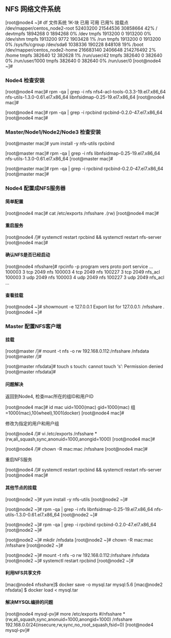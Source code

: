 
## NFS 网络文件系统

[root@node4 ~]# df
文件系统                          1K-块     已用      可用 已用% 挂载点
/dev/mapper/centos_node2-root  52403200 21544536  30858664   42% /
devtmpfs                        1894268        0   1894268    0% /dev
tmpfs                           1913200        0   1913200    0% /dev/shm
tmpfs                           1913200     9772   1903428    1% /run
tmpfs                           1913200        0   1913200    0% /sys/fs/cgroup
/dev/sda6                       1038336   190228    848108   19% /boot
/dev/mapper/centos_node2-home 216683140  2406648 214276492    2% /home
tmpfs                            382640       12    382628    1% /run/user/42
tmpfs                            382640        0    382640    0% /run/user/1000
tmpfs                            382640        0    382640    0% /run/user/0
[root@node4 ~]# 


### Node4 检查安装

[root@node4 mac]# rpm -qa | grep -i nfs
nfs4-acl-tools-0.3.3-19.el7.x86_64
nfs-utils-1.3.0-0.61.el7.x86_64
libnfsidmap-0.25-19.el7.x86_64
[root@node4 mac]# 

[root@node4 mac]# rpm -qa | grep -i rpcbind
rpcbind-0.2.0-47.el7.x86_64
[root@node4 mac]# 

### Master/Node1/Node2/Node3 检查安装

[root@master mac]# yum install -y nfs-utils rpcbind

[root@master mac]# rpm -qa | grep -i nfs
libnfsidmap-0.25-19.el7.x86_64
nfs-utils-1.3.0-0.61.el7.x86_64
[root@master mac]# 

[root@master mac]# rpm -qa | grep -i rpcbind
rpcbind-0.2.0-47.el7.x86_64
[root@master mac]# 

### Node4 配置成NFS服务器

#### 简单配置

[root@node4 mac]# cat /etc/exports
/nfsshare *.*(rw)
[root@node4 mac]# 

#### 重启服务

[root@node4 /]# systemctl restart rpcbind && systemctl restart nfs-server
[root@node4 mac]# 

#### 确认NFS是否已经启动

[root@node4 nfsshare]# rpcinfo -p
   program vers proto   port  service
	...
    100003    3   tcp   2049  nfs
    100003    4   tcp   2049  nfs
    100227    3   tcp   2049  nfs_acl
    100003    3   udp   2049  nfs
    100003    4   udp   2049  nfs
    100227    3   udp   2049  nfs_acl
	...
	
#### 查看挂载

[root@node4 ~]# showmount -e 127.0.0.1
Export list for 127.0.0.1:
/nfsshare *.*
[root@node4 ~]# 


### Master 配置NFS客户端

#### 挂载

[root@master /]# mount -t nfs -o rw 192.168.0.112:/nfsshare /nfsdata
[root@master /]# 

[root@master nfsdata]# touch s
touch: cannot touch ‘s’: Permission denied
[root@master nfsdata]# 

#### 问题解决

返回到Node4, 检查mac所在的组ID和用户ID

[root@node4 mac]# id mac
uid=1000(mac) gid=1000(mac) 组=1000(mac),10(wheel),1001(docker)
[root@node4 mac]# 


修改为指定的用户和用户组

[root@node4 /]# vi /etc/exports
/nfsshare *(rw,all_squash,sync,anonuid=1000,anongid=1000)
[root@node4 mac]# 

[root@node4 /]# chown -R mac:mac /nfsshare
[root@node4 mac]# 

重启NFS服务

[root@node4 /]# systemctl restart rpcbind && systemctl restart nfs-server
[root@node4 mac]# 

#### 其他节点的挂载

[root@node2 ~]# yum install -y nfs-utils
[root@node2 ~]# 

[root@node2 ~]# rpm -qa | grep -i nfs
libnfsidmap-0.25-19.el7.x86_64
nfs-utils-1.3.0-0.61.el7.x86_64
[root@node2 ~]# 

[root@node2 ~]# rpm -qa | grep -i rpcbind
rpcbind-0.2.0-47.el7.x86_64
[root@node2 ~]# 

[root@node2 ~]# mkdir /nfsdata
[root@node2 ~]# chown -R mac:mac /nfsshare
[root@node2 ~]# 

[root@node2 ~]# mount -t nfs -o rw 192.168.0.112:/nfsshare /nfsdata
[root@node2 ~]# systemctl restart rpcbind
[root@node2 ~]# 


#### 利用NFS共享文件

[mac@node4 nfsshare]$ docker save -o mysql.tar mysql:5.6
[mac@node2 nfsdata] $ docker load < mysql.tar


#### 解决MYSQL编排的问题


[root@node4 mysql-pv]# more /etc/exports
#/nfsshare *(rw,all_squash,sync,anonuid=1000,anongid=1000)
/nfsshare 192.168.0.0/24(insecure,rw,sync,no_root_squash,fsid=0)
[root@node4 mysql-pv]# 


